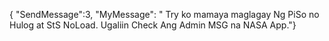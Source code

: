{
"SendMessage":3,
"MyMessage":
" Try ko mamaya maglagay Ng PiSo no Hulog at StS NoLoad. Ugaliin Check Ang Admin MSG na NASA App."}
